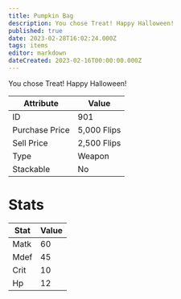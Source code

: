 ```yaml
---
title: Pumpkin Bag
description: You chose Treat! Happy Halloween!
published: true
date: 2023-02-28T16:02:24.000Z
tags: items
editor: markdown
dateCreated: 2023-02-16T00:00:00.000Z
---
```


You chose Treat! Happy Halloween!

|Attribute|Value|
|-|-|
|ID|901|
|Purchase Price|5,000 Flips|
|Sell Price|2,500 Flips|
|Type|Weapon|
|Stackable|No|

# Stats
|Stat|Value|
|-|-|
|Matk|60|
|Mdef|45|
|Crit|10|
|Hp|12|
